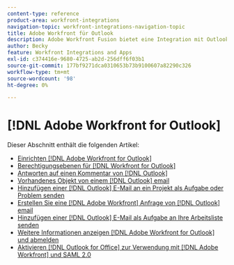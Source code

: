```yaml
---
content-type: reference
product-area: workfront-integrations
navigation-topic: workfront-integrations-navigation-topic
title: Adobe Workfront für Outlook
description: Adobe Workfront Fusion bietet eine Integration mit Outlook. Dieser Artikel enthält Anweisungen zur Installation und Konfiguration dieser Integrationen sowie zur Verwendung dieser Integrationen in Ihrer täglichen Arbeit.
author: Becky
feature: Workfront Integrations and Apps
exl-id: c374416e-9680-4725-ab2d-256dff6f03b1
source-git-commit: 177bf9271dca0310653b73b9100607a82290c326
workflow-type: tm+mt
source-wordcount: '98'
ht-degree: 0%

---
```


# [!DNL Adobe Workfront for Outlook]

Dieser Abschnitt enthält die folgenden Artikel:

* [Einrichten [!DNL Adobe Workfront for Outlook]](../../workfront-integrations-and-apps/using-workfront-with-outlook/set-up-workfront-for-outlook.md)
* [Berechtigungsebenen für [!DNL Workfront for Outlook]](../../workfront-integrations-and-apps/using-workfront-with-outlook/permissions-in-workfront-for-outlook.md)
* [Antworten auf einen Kommentar von [!DNL Outlook]](../../workfront-integrations-and-apps/using-workfront-with-outlook/reply-to-a-comment-from-outlook.md)
* [Vorhandenes Objekt von einem [!DNL Outlook] email](../../workfront-integrations-and-apps/using-workfront-with-outlook/update-an-existing-object-from-an-outlook-email.md)
* [Hinzufügen einer [!DNL Outlook] E-Mail an ein Projekt als Aufgabe oder Problem senden](../../workfront-integrations-and-apps/using-workfront-with-outlook/add-outlook-email-to-project-as-task-or-issue.md)
* [Erstellen Sie eine [!DNL Adobe Workfront] Anfrage von [!DNL Outlook] email](../../workfront-integrations-and-apps/using-workfront-with-outlook/create-a-wf-request-from-an-outlook-email.md)
* [Hinzufügen einer [!DNL Outlook] E-Mail als Aufgabe an Ihre Arbeitsliste senden](../../workfront-integrations-and-apps/using-workfront-with-outlook/add-outlook-email-as-task-to-your-work-list.md)
* [Weitere Informationen anzeigen [!DNL Adobe Workfront for Outlook] und abmelden](../../workfront-integrations-and-apps/using-workfront-with-outlook/view-additional-infor-wf-outlook-and-log-out.md)
* [Aktivieren [!DNL Outlook for Office] zur Verwendung mit [!DNL Adobe Workfront] und SAML 2.0](../../workfront-integrations-and-apps/using-workfront-with-outlook/enable-outlook-for-office-for-use-with-wf-and-saml-2.md)
